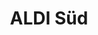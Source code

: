 ---
title: "ALDI Süd"
url: /muelheim-an-der-ruhr/aldi-sued-duesseldorfer-strasse/
shop: Supermarkt
---